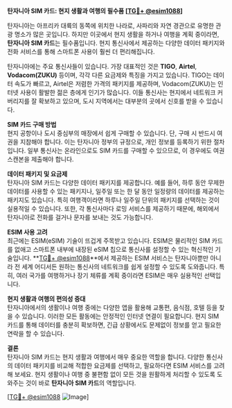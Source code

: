 **탄자니아 SIM 카드: 현지 생활과 여행의 필수품 [[TG💪+ @esim1088](https://t.me/s/esim1088)]**

탄자니아는 아프리카 대륙의 동쪽에 위치한 나라로, 사파리와 자연 경관으로 유명한 관광 명소가 많은 곳입니다. 하지만 이곳에서 현지 생활을 하거나 여행을 계획 중이라면, **탄자니아 SIM 카드**는 필수품입니다. 현지 통신사에서 제공하는 다양한 데이터 패키지와 전화 서비스를 통해 스마트폰 사용이 훨씬 더 편리해집니다.

탄자니아에는 주요 통신사들이 있습니다. 가장 대표적인 것은 **TIGO**, **Airtel**, **Vodacom(ZUKU)** 등이며, 각각 다른 요금제와 특징을 가지고 있습니다. TIGO는 데이터 속도가 빠르고, Airtel은 저렴한 가격의 패키지를 제공하며, Vodacom(ZUKU)는 인터넷 사용이 활발한 젊은 층에게 인기가 많습니다. 이들 통신사는 현지에서 네트워크 커버리지를 잘 확보하고 있으며, 도시 지역에서는 대부분의 곳에서 신호를 받을 수 있습니다.

**SIM 카드 구매 방법**  
현지 공항이나 도시 중심부의 매장에서 쉽게 구매할 수 있습니다. 단, 구매 시 반드시 여권을 지참해야 합니다. 이는 탄자니아 정부의 규정으로, 개인 정보를 등록하기 위한 절차입니다. 일부 통신사는 온라인으로도 SIM 카드를 구매할 수 있으므로, 이 경우에도 여권 스캔본을 제출해야 합니다.

**데이터 패키지 및 요금제**  
탄자니아 SIM 카드는 다양한 데이터 패키지를 제공합니다. 예를 들어, 하루 동안 무제한 데이터를 사용할 수 있는 패키지나, 일주일 또는 한 달 동안 일정량의 데이터를 제공하는 패키지도 있습니다. 특히 여행객이라면 하루나 일주일 단위의 패키지를 선택하는 것이 실용적일 수 있습니다. 또한, 각 통신사마다 로밍 서비스를 제공하기 때문에, 해외에서 탄자니아로 전화를 걸거나 문자를 보내는 것도 가능합니다.

**ESIM 사용 고려**  
최근에는 ESIM(eSIM) 기술이 뜨겁게 주목받고 있습니다. ESIM은 물리적인 SIM 카드를 없애고 스마트폰 내부에 내장된 eSIM 칩으로 통신사를 설정할 수 있는 혁신적인 기술입니다. **[TG💪+ @esim1088](https://t.me/s/esim1088)**에서 제공하는 ESIM 서비스는 탄자니아뿐만 아니라 전 세계 어디서든 원하는 통신사의 네트워크를 쉽게 설정할 수 있도록 도와줍니다. 특히, 여러 국가를 여행하거나 장기 체류를 계획 중이라면 ESIM은 매우 실용적인 선택입니다.

**현지 생활과 여행의 편의성 증대**  
탄자니아에서의 생활이나 여행 중에는 다양한 앱을 활용해 교통편, 음식점, 호텔 등을 찾을 수 있습니다. 이러한 모든 활동에는 안정적인 인터넷 연결이 필요합니다. 현지 SIM 카드를 통해 데이터를 충분히 확보하면, 긴급 상황에서도 문제없이 정보를 얻고 필요한 연락을 할 수 있습니다.

**결론**  
탄자니아 SIM 카드는 현지 생활과 여행에서 매우 중요한 역할을 합니다. 다양한 통신사의 데이터 패키지를 비교해 적합한 요금제를 선택하고, 필요하다면 ESIM 서비스를 고려해 보세요. 현지 생활이나 여행 중 불편함 없이 모든 것을 원활하게 처리할 수 있도록 도와주는 것이 바로 **탄자니아 SIM 카드**의 역할입니다.

[[TG💪+ @esim1088](https://t.me/s/esim1088) ![Image](https://i.postimg.cc/Y0z9fWf4/image.png)]